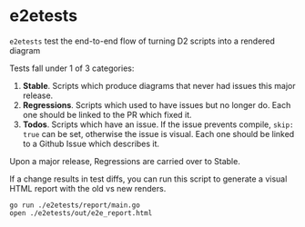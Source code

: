 # e2etests

`e2etests` test the end-to-end flow of turning D2 scripts into a rendered diagram

Tests fall under 1 of 3 categories:

1. **Stable**. Scripts which produce diagrams that never had issues this major release.
2. **Regressions**. Scripts which used to have issues but no longer do. Each one should be
   linked to the PR which fixed it.
3. **Todos**. Scripts which have an issue. If the issue prevents compile, `skip: true` can
   be set, otherwise the issue is visual. Each one should be linked to a Github Issue
   which describes it.

Upon a major release, Regressions are carried over to Stable.

If a change results in test diffs, you can run this script to generate a visual HTML
report with the old vs new renders.

```
go run ./e2etests/report/main.go
open ./e2etests/out/e2e_report.html
```
